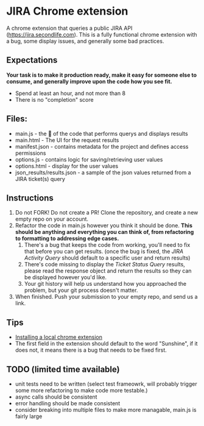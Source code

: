 # JIRA Chrome extension
A chrome extension that queries a public JIRA API (https://jira.secondlife.com).  This is a fully functional chrome extension with a bug, some display issues, and generally some bad practices.  

## Expectations

**Your task is to make it production ready, make it easy for someone else to consume, and generally improve upon the code how you see fit.**

- Spend at least an hour, and not more than 8
- There is no "completion" score

## Files:
* main.js - the :meat_on_bone: of the code that performs querys and displays results
* main.html - The UI for the request results
* manifest.json - contains metadata for the project and defines access permissions
* options.js - contains logic for saving/retrieving user values
* options.html - display for the user values
* json_results/results.json - a sample of the json values returned from a JIRA ticket(s) query

## Instructions
1. Do not FORK! Do not create a PR! Clone the repository, and create a new empty repo on your account.
2. Refactor the code in main.js however you think it should be done. **This should be anything and everything you can think of, from refactoring to formatting to addressing edge cases.**  
   1. There's a bug that keeps the code from working, you'll need to fix that before you can get results. (once the bug is fixed, the *JIRA Activity Query* should default to a specific user and return results) 
   2. There's code missing to display the *Ticket Status Query* results, please read the response object and return the results so they can be displayed however you'd like.
   3. Your git history will help us understand how you approached the problem, but your git process doesn't matter.
3. When finished. Push your submission to your empty repo, and send us a link.


## Tips
* [Installing a local chrome extension](https://developer.chrome.com/extensions/getstarted#unpacked)
* The first field in the extension should default to the word "Sunshine", if it does not, it means there is a bug that needs to be fixed first.

## TODO (limited time available)
* unit tests need to be written (select test frameowrk, will probably trigger some more refactoring to make code more testable.)
* async calls should be consistent
* error handling should be made consistent
* consider breaking into multiple files to make more managable, main.js is fairly large



